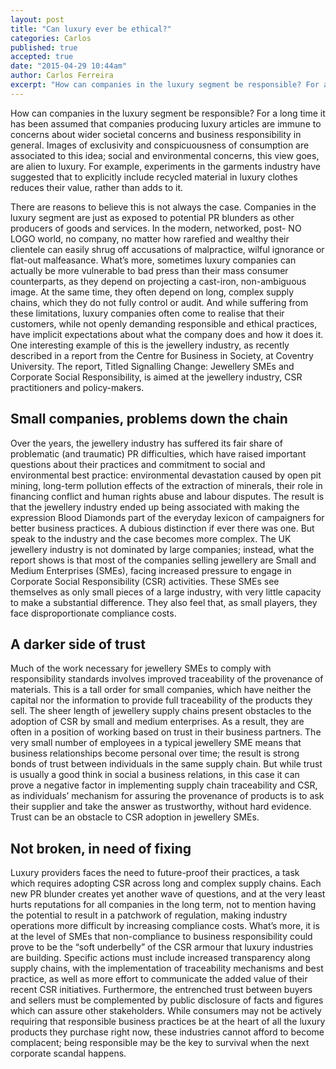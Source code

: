 ```yaml
---
layout: post
title: "Can luxury ever be ethical?"
categories: Carlos
published: true
accepted: true
date: "2015-04-29 10:44am"
author: Carlos Ferreira
excerpt: "How can companies in the luxury segment be responsible? For a long time it has been assumed that companies producing luxury articles are immune to concerns about wider societal concerns and business responsibility in general. Images of exclusivity and conspicuousness of consumption are associated to this idea; social and environmental concerns, this view goes, are alien to luxury. For example, experiments in the garments industry have suggested that to explicitly include recycled material in luxury clothes reduces their value, rather than adds to it."
---
```


How can companies in the luxury segment be responsible? For a long time it has been assumed that companies producing luxury articles are immune to concerns about wider societal concerns and business responsibility in general. Images of exclusivity and conspicuousness of consumption are associated to this idea; social and environmental concerns, this view goes, are alien to luxury. For example, experiments in the garments industry have suggested that to explicitly include recycled material in luxury clothes reduces their value, rather than adds to it.

There are reasons to believe this is not always the case. Companies in the luxury segment are just as exposed to potential PR blunders as other producers of goods and services. In the modern, networked, post- NO LOGO world, no company, no matter how rarefied and wealthy their clientele can easily shrug off accusations of malpractice, wilful ignorance or flat-out malfeasance. What’s more, sometimes luxury companies can actually be more vulnerable to bad press than their mass consumer counterparts, as they depend on projecting a cast-iron, non-ambiguous image. At the same time, they often depend on long, complex supply chains, which they do not fully control or audit. And while suffering from these limitations, luxury companies often come to realise that their customers, while not openly demanding responsible and ethical practices, have implicit expectations about what the company does and how it does it. One interesting example of this is the jewellery industry, as recently described in a report from the Centre for Business in Society, at Coventry University. The report, Titled Signalling Change: Jewellery SMEs and Corporate Social Responsibility, is aimed at the jewellery industry, CSR practitioners and policy-makers.

## Small companies, problems down the chain
Over the years, the jewellery industry has suffered its fair share of problematic (and traumatic) PR difficulties, which have raised important questions about their practices and commitment to social and environmental best practice: environmental devastation caused by open pit mining, long-term pollution effects of the extraction of minerals, their role in financing conflict and human rights abuse and labour disputes. The result is that the jewellery industry ended up being associated with making the expression Blood Diamonds part of the everyday lexicon of campaigners for better business practices. A dubious distinction if ever there was one. 
But speak to the industry and the case becomes more complex. The UK jewellery industry is not dominated by large companies; instead, what the report shows is that most of the companies selling jewellery are Small and Medium Enterprises (SMEs), facing increased pressure to engage in Corporate Social Responsibility (CSR) activities. These SMEs see themselves as only small pieces of a large industry, with very little capacity to make a substantial difference. They also feel that, as small players, they face disproportionate compliance costs.

## A darker side of trust
Much of the work necessary for jewellery SMEs to comply with responsibility standards involves improved traceability of the provenance of materials. This is a tall order for small companies, which have neither the capital nor the information to provide full traceability of the products they sell. The sheer length of jewellery supply chains present obstacles to the adoption of CSR by small and medium enterprises. As a result, they are often in a position of working based on trust in their business partners.
The very small number of employees in a typical jewellery SME means that business relationships become personal over time; the result is strong bonds of trust between individuals in the same supply chain. But while trust is usually a good think in social a business relations, in this case it can prove a negative factor in implementing supply chain traceability and CSR, as individuals’ mechanism for assuring the provenance of products is to ask their supplier and take the answer as  trustworthy, without hard evidence. Trust can be an obstacle to CSR adoption in jewellery SMEs.

## Not broken, in need of fixing
Luxury providers faces the need to future-proof their practices, a task which requires adopting CSR across long and complex supply chains. Each new PR blunder creates yet another wave of questions, and at the very least hurts reputations for all companies in the long term, not to mention having the potential to result in a patchwork of regulation, making industry operations more difficult by increasing compliance costs. What’s more, it is at the level of SMEs that non-compliance to business responsibility could prove to be the “soft underbelly” of the CSR armour that luxury industries are building. Specific actions must include increased transparency along supply chains, with the implementation of traceability mechanisms and best practice, as well as more effort to communicate the added value of their recent CSR initiatives. Furthermore, the entrenched trust between buyers and sellers must be complemented by public disclosure of facts and figures which can assure other stakeholders. While consumers may not be actively requiring that responsible business practices be at the heart of all the luxury products they purchase right now, these industries cannot afford to become complacent; being responsible may be the key to survival when the next corporate scandal happens.
